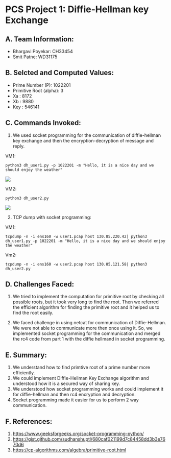 # PCS Project 1: Diffie-Hellman key Exchange 

## A. Team Information:

* Bhargavi Poyekar: CH33454
* Smit Patne: WD31175

## B. Selcted and Computed Values:

* Prime Number (P): 1022201
* Primitive Root (alpha): 3
* Xa : 8172
* Xb : 9880
* Key : 546141

## C. Commands Invoked:

1. We used socket programming for the communication of diffie-hellman key exchange and then the encryption-decryption of message and reply.

VM1:

    python3 dh_user1.py -p 1022201 -m "Hello, it is a nice day and we should enjoy the weather"

![](https://i.postimg.cc/yxPLkyQr/image.png)

VM2:

    python3 dh_user2.py

![](https://i.postimg.cc/7PFz2z8K/image.png)

2. TCP dump with socket programming:

VM1:

    tcpdump -n -i ens160 -w user1.pcap host 130.85.220.42| python3 dh_user1.py -p 1022201 -m "Hello, it is a nice day and we should enjoy the weather"

Vm2:

    tcpdump -n -i ens160 -w user2.pcap host 130.85.121.58| python3 dh_user2.py

## D. Challenges Faced:

1. We tried to implement the computation for primitive root by checking all possible roots, but it took very long to find the root. Then we referred the efficient algorithm for finding the primitive root and it helped us to find the root easily. 

2. We faced challenge in using netcat for communication of Diffie-Hellman. We were not able to communicate more then once using it. So, we implemented socket programming for the communication and merged the rc4 code from part 1 with the diffie hellmand in socket programming. 

## E. Summary:

1. We understand how to find primtive root of a prime number more efficiently. 
2. We could implement Diffie-Hellman Key Exchange algorithm and understood how it is a secured way of sharing key.
3. We understood how socket programming works and could implement it for diffie-hellman and then rc4 encryption and decryption.
4. Socket programming made it easier for us to perform 2 way communication.

## F. References:

1. https://www.geeksforgeeks.org/socket-programming-python/
2. https://gist.github.com/sudhanshuptl/680caf021199d7c84458dd3b3e7670d6
3. https://cp-algorithms.com/algebra/primitive-root.html



